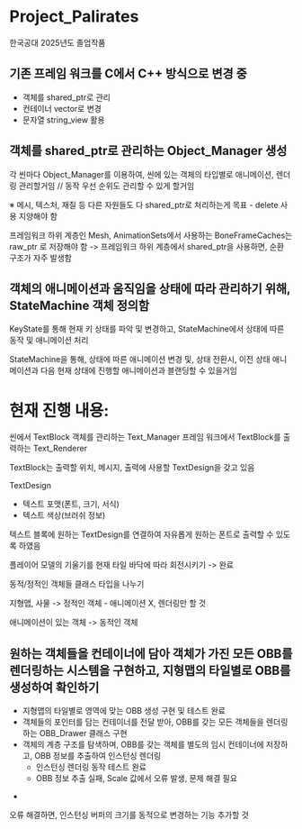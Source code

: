 # Project_Palirates
한국공대 2025년도 졸업작품


기존 프레임 워크를 C에서 C++ 방식으로 변경 중
------------------------------------------------------------------------------------------------
- 객체를 shared_ptr로 관리
- 컨테이너 vector로 변경
- 문자열 string_view 활용


객체를 shared_ptr로 관리하는 Object_Manager 생성
------------------------------------------------------------------------------------------------
각 씬마다 Object_Manager를 이용하여, 씬에 있는 객체의 타입별로 애니메이션, 렌더링 관리할거임 // 동작 우선 순위도 관리할 수 있게 할거임

※ 메시, 텍스처, 재질 등 다른 자원들도 다 shared_ptr로 처리하는게 목표 - delete 사용 지양해야 함

프레임워크 하위 계층인 Mesh, AnimationSets에서 사용하는 BoneFrameCaches는 raw_ptr 로 저장해야 함
-> 프레임워크 하위 계층에서 shared_ptr을 사용하면, 순환 구조가 자주 발생함


객체의 애니메이션과 움직임을 상태에 따라 관리하기 위해, StateMachine 객체 정의함
------------------------------------------------------------------------------------------------

KeyState를 통해 현재 키 상태를 파악 및 변경하고,  StateMachine에서 상태에 따른 동작 및 애니메이션 처리

StateMachine을 통해, 상태에 따른 애니메이션 변경 및, 상태 전환시, 이전 상태 애니메이션과  다음 현재 상태에 진행할 애니메이션과 블랜딩할 수 있을거임



현재 진행 내용:
===================================================================

씬에서 TextBlock 객체를 관리하는 Text_Manager
프레임 워크에서 TextBlock를 출력하는 Text_Renderer

TextBlock는 출력할 위치, 메시지, 출력에 사용할 TextDesign을 갖고 있음

TextDesign
- 텍스트 포맷(폰트, 크기, 서식)
- 텍스트 색상(브러쉬 정보)

텍스트 블록에 원하는 TextDesign를 연결하여 자유롭게 원하는 폰트로 출력할 수 있도록 하였음


플레이어 모델의 기울기를 현재 타일 바닥에 따라 회전시키기 -> 완료

동적/정적인 객체들 클래스 타입을 나누기

지형맵, 사물 -> 정적인 객체 - 애니메이션 X, 렌더링만 할 것

애니메이션이 있는 객체 -> 동적인 객체


원하는 객체들을 컨테이너에 담아 객체가 가진 모든 OBB를 렌더링하는 시스템을 구현하고, 지형맵의 타일별로 OBB를 생성하여 확인하기
------------------------------------------------------------------------------------------------
- 지형맵의 타일별로 영역에 맞는 OBB 생성 구현 및 테스트 완료
- 객체들의 포인터를 담는 컨테이너를 전달 받아, OBB를 갖는 모든 객체들을 렌더링하는 OBB_Drawer 클래스 구현 
- 객체의 계층 구조를 탐색하며, OBB를 갖는 객체를 별도의 임시 컨테이너에 저장하고, OBB 정보를 추출하여 인스턴싱 렌더링 
	- 인스턴싱 렌더링 동작 테스트 완료
	- OBB 정보 추출 실패, Scale 값에서 오류 발생, 문제 해결 필요

+

오류 해결하면, 인스턴싱 버퍼의 크기를 동적으로 변경하는 기능 추가할 것
